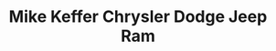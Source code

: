 ---
title: "Mike Keffer Chrysler Dodge Jeep Ram"
url: /rocky-mount/mike-keffer-chrysler-dodge-jeep-ram/
shop: Autohaus
---